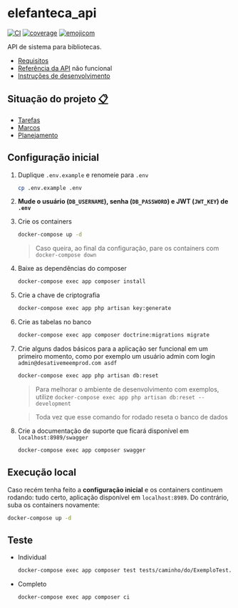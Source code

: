 # elefanteca_api

[![CI](https://github.com/nenitf/elefanteca_api/actions/workflows/ci.yml/badge.svg)](https://github.com/nenitf/elefanteca_api/actions/workflows/ci.yml) [![coverage](https://raw.githubusercontent.com/nenitf/elefanteca_api/gh-pages/coverage.svg)](https://neni.dev/elefanteca_api/coverage/index.html) [![emojicom](https://img.shields.io/badge/emojicom-%F0%9F%90%9B%20%F0%9F%86%95%20%F0%9F%92%AF%20%F0%9F%91%AE%20%F0%9F%86%98%20%F0%9F%92%A4-%23fff)](http://neni.dev/emojicom)

API de sistema para bibliotecas.

- [Requisitos](https://neni.dev/elefanteca_api/README.txt)
- [Referência da API](https://neni.dev/elefanteca_api/swagger/index.html?url=https://neni.dev/elefanteca_api/swagger/openapi.yaml) não funcional
- [Instruções de desenvolvimento](/devdocs)

## <a name="status"></a> Situação do projeto [:clipboard:](#status)

- [Tarefas](https://github.com/nenitf/elefanteca_api/issues)
- [Marcos](https://github.com/nenitf/elefanteca_api/milestones)
- [Planejamento](https://github.com/nenitf/elefanteca_api/projects/2)

## Configuração inicial

1. Duplique `.env.example` e renomeie para `.env`
    ```sh
    cp .env.example .env
    ```

2. **Mude o usuário (`DB_USERNAME`), senha (`DB_PASSWORD`) e JWT (`JWT_KEY`) de `.env`**

3. Crie os containers
    ```sh
    docker-compose up -d
    ```
    > Caso queira, ao final da configuração, pare os containers com ``docker-compose down``

4. Baixe as dependências do composer
    ```sh
    docker-compose exec app composer install
    ```

5. Crie a chave de criptografia
    ```sh
    docker-compose exec app php artisan key:generate
    ```

6. Crie as tabelas no banco
    ```sh
    docker-compose exec app composer doctrine:migrations migrate
    ```

7. Crie alguns dados básicos para a aplicação ser funcional em um primeiro momento, como por exemplo um usuário admin com login ``admin@desativemeemprod.com asdf``
    ```sh
    docker-compose exec app php artisan db:reset
    ```

    > Para melhorar o ambiente de desenvolvimento com exemplos, utilize ``docker-compose exec app php artisan db:reset --development``

    > Toda vez que esse comando for rodado reseta o banco de dados


8. Crie a documentação de suporte que ficará disponível em `localhost:8989/swagger`
    ```sh
    docker-compose exec app composer swagger
    ```

## Execução local

Caso recém tenha feito a **configuração inicial** e os containers continuem rodando: tudo certo, aplicação disponível em ``localhost:8989``. Do contrário, suba os containers novamente:

```sh
docker-compose up -d
```

## Teste

- Individual
    ```sh
    docker-compose exec app composer test tests/caminho/do/ExemploTest.php
    ```

- Completo
    ```sh
    docker-compose exec app composer ci
    ```
